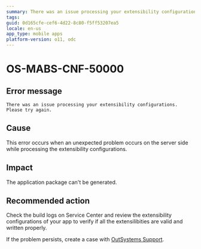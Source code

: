 ```yaml
---
summary: There was an issue processing your extensibility configurations. Please try again.
tags:
guid: 0d165cfe-cef6-4d22-8c80-f5ff53207ea5
locale: en-us
app_type: mobile apps
platform-version: o11, odc
---
```


# OS-MABS-CNF-50000

## Error message

`There was an issue processing your extensibility configurations. Please try again.`

## Cause

This error occurs when an unexpected problem occurs on the server side while processing the extensibility configurations.

## Impact

The application package can't be generated.

## Recommended action

Check the build logs on Service Center and review the extensibility configurations of your app to verify if all the extensilibities are valid and written properly.

If the problem persists, create a case with [OutSystems Support](https://www.outsystems.com/support/portal/open-support-case?ErrorCode=OS-MABS-CNF-50000).
